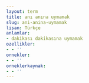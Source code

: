```yaml
---
layout: term
title: anı anına uymamak
slug: ani-anina-uymamak
lisan: Türkçe
anlamlar:
- dakikası dakikasına uymamak
ozellikler:
- - ''
ornekler:
- - ''
orneklerkaynak:
- - ''
---
```

